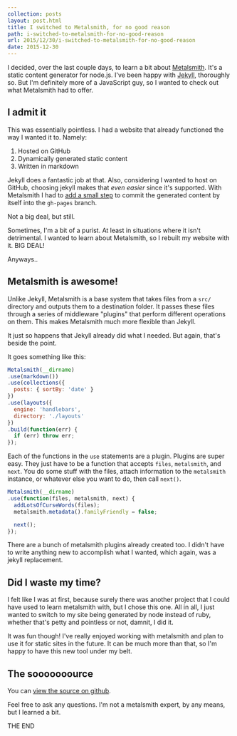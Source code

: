 ```yaml
---
collection: posts
layout: post.html
title: I switched to Metalsmith, for no good reason
path: i-switched-to-metalsmith-for-no-good-reason
url: 2015/12/30/i-switched-to-metalsmith-for-no-good-reason
date: 2015-12-30
---
```


I decided, over the last couple days, to learn a bit about
[Metalsmith](http://metalsmith.io). It's a static content generator for node.js.
I've been happy with [Jekyll](http://jekyllrb.com), thoroughly so. But I'm
definitely more of a JavaScript guy, so I wanted to check out what Metalsmith
had to offer.

## I admit it

This was essentially pointless. I had a website that already functioned the way
I wanted it to. Namely:

1. Hosted on GitHub
2. Dynamically generated static content
3. Written in markdown

Jekyll does a fantastic job at that. Also, considering I wanted to host on
GitHub, choosing jekyll makes that *even easier* since it's supported. With
Metalsmith I had to [add a small
step](https://github.com/sethetter/sethetter.com/blob/master/bin/deploy) to
commit the generated content by itself into the `gh-pages` branch.

Not a big deal, but still.

Sometimes, I'm a bit of a purist. At least in situations where it isn't
detrimental. I wanted to learn about Metalsmith, so I rebuilt my website with
it. BIG DEAL!

Anyways..

## Metalsmith is awesome!

Unlike Jekyll, Metalsmith is a base system that takes files from a `src/`
directory and outputs them to a destination folder. It passes these files
through a series of middleware "plugins" that perform different operations on
them. This makes Metalsmith much more flexible than Jekyll.

It just so happens that Jekyll already did what I needed. But again, that's
beside the point.

It goes something like this:

```javascript
Metalsmith(__dirname)
.use(markdown())
.use(collections({
  posts: { sortBy: 'date' }
})
.use(layouts({
  engine: 'handlebars',
  directory: './layouts'
})
.build(function(err) {
  if (err) throw err;
});
```

Each of the functions in the `use` statements are a plugin. Plugins are super
easy. They just have to be a function that accepts `files`, `metalsmith`, and
`next`. You do some stuff with the files, attach information to the `metalsmith`
instance, or whatever else you want to do, then call `next()`.

```javascript
Metalsmith(__dirname)
.use(function(files, metalsmith, next) {
  addLotsOfCurseWords(files);
  metalsmith.metadata().familyFriendly = false;

  next();
});
```

There are a bunch of metalsmith plugins already created too. I didn't have to
write anything new to accomplish what I wanted, which again, was a jekyll
replacement.

## Did I waste my time?

I felt like I was at first, because surely there was another project that I
could have used to learn metalsmith with, but I chose this one. All in all, I
just wanted to switch to my site being generated by node instead of ruby,
whether that's petty and pointless or not, damnit, I did it.

It was fun though! I've really enjoyed working with metalsmith and plan to use
it for static sites in the future. It can be much more than that, so I'm happy
to have this new tool under my belt.

## The sooooooource

You can [view the source on github](https://github.com/sethetter/sethetter.com).

Feel free to ask any questions. I'm not a metalsmith expert, by any means, but
I learned a bit.

THE END
